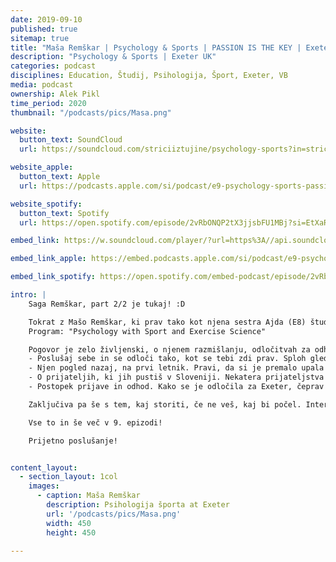 ```yaml
---
date: 2019-09-10
published: true 
sitemap: true
title: "Maša Remškar | Psychology & Sports | PASSION IS THE KEY | Exeter UK" 
description: "Psychology & Sports | Exeter UK"
categories: podcast
disciplines: Education, Študij, Psihologija, Šport, Exeter, VB
media: podcast
ownership: Alek Pikl
time_period: 2020
thumbnail: "/podcasts/pics/Masa.png"

website:
  button_text: SoundCloud
  url: https://soundcloud.com/striciiztujine/psychology-sports?in=striciiztujine/sets/2-sezona

website_apple:
  button_text: Apple
  url: https://podcasts.apple.com/si/podcast/e9-psychology-sports-passion-is-the-key-exeter-university/id1435290632?i=1000423236554

website_spotify:
  button_text: Spotify
  url: https://open.spotify.com/episode/2vRbONQP2tX3jjsbFU1MBj?si=EtXaRWrKR56oBASEDWTtlQ

embed_link: https://w.soundcloud.com/player/?url=https%3A//api.soundcloud.com/tracks/525117330&color=%23ff5500&auto_play=false&hide_related=false&show_comments=true&show_user=true&show_reposts=false&show_teaser=true

embed_link_apple: https://embed.podcasts.apple.com/si/podcast/e9-psychology-sports-passion-is-the-key-exeter-university/id1435290632?i=1000423236554

embed_link_spotify: https://open.spotify.com/embed-podcast/episode/2vRbONQP2tX3jjsbFU1MBj

intro: |
    Saga Remškar, part 2/2 je tukaj! :D

    Tokrat z Mašo Remškar, ki prav tako kot njena sestra Ajda (E8) študira v Angliji, a na univerzi v Exeterju. 
    Program: "Psychology with Sport and Exercise Science"

    Pogovor je zelo življenski, o njenem razmišlanju, odločitvah za odhod v tujino in strasti ter zakaj je ta pomembna.
    - Poslušaj sebe in se odloči tako, kot se tebi zdi prav. Sploh glede univerz v tujini, ki morda niso tako zelo znane. 
    - Njen pogled nazaj, na prvi letnik. Pravi, da si je premalo upala biti avtentična, bolj zaprta vase. Zakaj je tujina super način, da najdeš sam sebe? 
    - O prijateljih, ki jih pustiš v Sloveniji. Nekatera prijateljstva preživijo, nekatera ne.
    - Postopek prijave in odhod. Kako se je odločila za Exeter, čeprav še nikoli ni bila tam?

    Zaključiva pa še s tem, kaj storiti, če ne veš, kaj bi počel. Interdisciplinarnost je prihodnost!

    Vse to in še več v 9. epizodi!

    Prijetno poslušanje!


content_layout:
  - section_layout: 1col
    images:
      - caption: Maša Remškar 
        description: Psihologija športa at Exeter
        url: '/podcasts/pics/Masa.png'
        width: 450 
        height: 450

---
```

